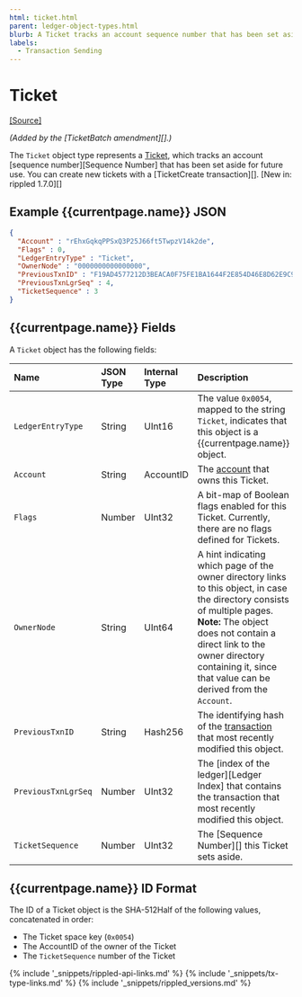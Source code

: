 ```yaml
---
html: ticket.html
parent: ledger-object-types.html
blurb: A Ticket tracks an account sequence number that has been set aside for future use.
labels:
  - Transaction Sending
---
```

# Ticket

[[Source]](https://github.com/ripple/rippled/blob/76a6956138c4ecd156c5c408f136ed3d6ab7d0c1/src/ripple/protocol/impl/LedgerFormats.cpp#L155-L164)

_(Added by the [TicketBatch amendment][].)_

The `Ticket` object type represents a [Ticket](tickets.html), which tracks an account [sequence number][Sequence Number] that has been set aside for future use. You can create new tickets with a [TicketCreate transaction][]. [New in: rippled 1.7.0][]

## Example {{currentpage.name}} JSON

```json
{
  "Account" : "rEhxGqkqPPSxQ3P25J66ft5TwpzV14k2de",
  "Flags" : 0,
  "LedgerEntryType" : "Ticket",
  "OwnerNode" : "0000000000000000",
  "PreviousTxnID" : "F19AD4577212D3BEACA0F75FE1BA1644F2E854D46E8D62E9C95D18E9708CBFB1",
  "PreviousTxnLgrSeq" : 4,
  "TicketSequence" : 3
}
```

## {{currentpage.name}} Fields

A `Ticket` object has the following fields:

| Name                | JSON Type | Internal Type | Description                |
|:--------------------|:----------|:--------------|:---------------------------|
| `LedgerEntryType`   | String    | UInt16        | The value `0x0054`, mapped to the string `Ticket`, indicates that this object is a {{currentpage.name}} object. |
| `Account`           | String    | AccountID     | The [account](accounts.html) that owns this Ticket. |
| `Flags`             | Number    | UInt32        | A bit-map of Boolean flags enabled for this Ticket. Currently, there are no flags defined for Tickets. |
| `OwnerNode`         | String    | UInt64        | A hint indicating which page of the owner directory links to this object, in case the directory consists of multiple pages. **Note:** The object does not contain a direct link to the owner directory containing it, since that value can be derived from the `Account`. |
| `PreviousTxnID`     | String    | Hash256       | The identifying hash of the [transaction](transaction-basics.html) that most recently modified this object. |
| `PreviousTxnLgrSeq` | Number    | UInt32        | The [index of the ledger][Ledger Index] that contains the transaction that most recently modified this object. |
| `TicketSequence`    | Number    | UInt32        | The [Sequence Number][] this Ticket sets aside. |

## {{currentpage.name}} ID Format

The ID of a Ticket object is the SHA-512Half of the following values, concatenated in order:

* The Ticket space key (`0x0054`)
* The AccountID of the owner of the Ticket
* The `TicketSequence` number of the Ticket

<!--{# common link defs #}-->
{% include '_snippets/rippled-api-links.md' %}
{% include '_snippets/tx-type-links.md' %}
{% include '_snippets/rippled_versions.md' %}
